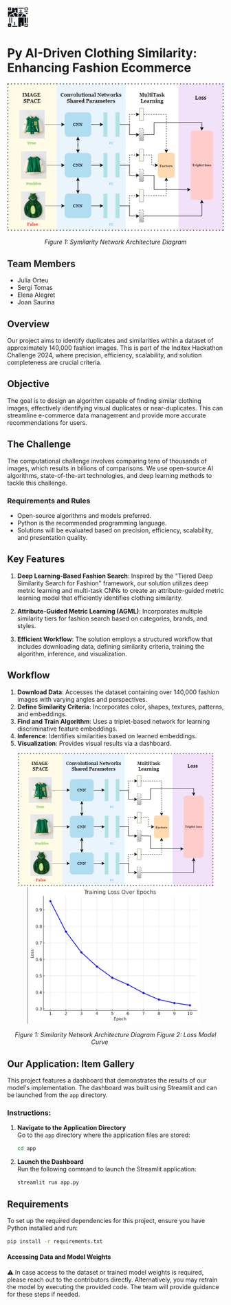 <img src="images/logo.png" alt="Logo" width="50"/>


# Py AI-Driven Clothing Similarity: Enhancing Fashion Ecommerce
<div style="text-align: center;">
    <img src="images/Diagrama.png" alt="Architecture Diagram"/>
    <p><em>Figure 1: Symilarity Network Architecture Diagram</em></p>
</div>

## Team Members
- Julia Orteu
- Sergi Tomas
- Elena Alegret
- Joan Saurina

## Overview
Our project aims to identify duplicates and similarities within a dataset of approximately 140,000 fashion images. This is part of the Inditex Hackathon Challenge 2024, where precision, efficiency, scalability, and solution completeness are crucial criteria.

## Objective
The goal is to design an algorithm capable of finding similar clothing images, effectively identifying visual duplicates or near-duplicates. This can streamline e-commerce data management and provide more accurate recommendations for users.

## The Challenge
The computational challenge involves comparing tens of thousands of images, which results in billions of comparisons. We use open-source AI algorithms, state-of-the-art technologies, and deep learning methods to tackle this challenge.

### Requirements and Rules
- Open-source algorithms and models preferred.
- Python is the recommended programming language.
- Solutions will be evaluated based on precision, efficiency, scalability, and presentation quality.

  
## Key Features
1. **Deep Learning-Based Fashion Search**: Inspired by the "Tiered Deep Similarity Search for Fashion" framework, our solution utilizes deep metric learning and multi-task CNNs to create an attribute-guided metric learning model that efficiently identifies clothing similarity.

2. **Attribute-Guided Metric Learning (AGML)**: Incorporates multiple similarity tiers for fashion search based on categories, brands, and styles.

3. **Efficient Workflow**: The solution employs a structured workflow that includes downloading data, defining similarity criteria, training the algorithm, inference, and visualization.

## Workflow
1. **Download Data**: Accesses the dataset containing over 140,000 fashion images with varying angles and perspectives.
2. **Define Similarity Criteria**: Incorporates color, shapes, textures, patterns, and embeddings.
3. **Find and Train Algorithm**: Uses a triplet-based network for learning discriminative feature embeddings.
4. **Inference**: Identifies similarities based on learned embeddings.
5. **Visualization**: Provides visual results via a dashboard.
<p align="center">
    <img src="images/Diagrama.png" alt="Architecture Diagram" width="455"/>
    <img src="images/loss.png" alt="Loss" width="400" style="margin-right: 10px;"/>
</p>

<p align="center">
    <em>Figure 1: Similarity Network Architecture Diagram</em>
    <em>Figure 2: Loss Model Curve</em> &emsp;&emsp;&emsp;&emsp;&emsp;
</p>



## Our Application: Item Gallery
This project features a dashboard that demonstrates the results of our model's implementation. The dashboard was built using Streamlit and can be launched from the `app` directory.
### Instructions:
1. **Navigate to the Application Directory**  
   Go to the `app` directory where the application files are stored:
   ```bash
   cd app
   ```
2. **Launch the Dashboard**  
   Run the following command to launch the Streamlit application:
   ```bash
   streamlit run app.py
   ```
   
## Requirements
To set up the required dependencies for this project, ensure you have Python installed and run:
```bash
pip install -r requirements.txt
```

#### Accessing Data and Model Weights
⚠️ In case access to the dataset or trained model weights is required, please reach out to the contributors directly. Alternatively, you may retrain the model by executing the provided code. The team will provide guidance for these steps if needed.
